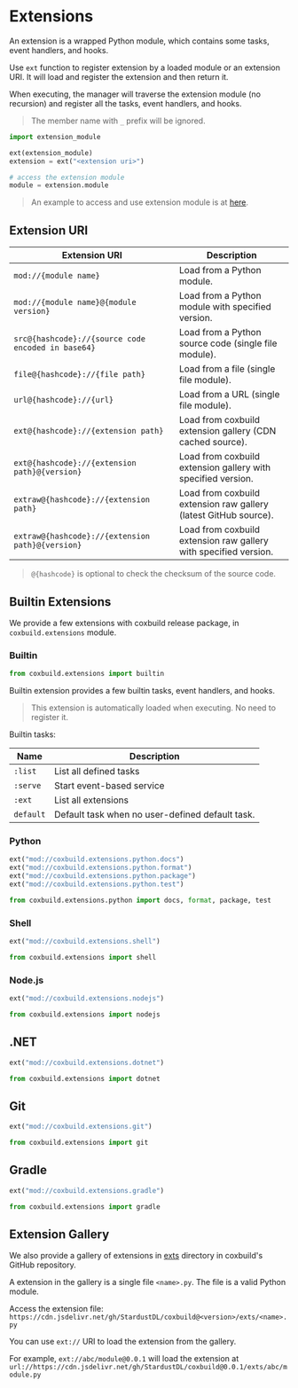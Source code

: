 # Extensions

An extension is a wrapped Python module, which contains some tasks, event handlers, and hooks.

Use `ext` function to register extension by a loaded module or an extension URI. It will load and register the extension and then return it.

When executing, the manager will traverse the extension module (no recursion) and register all the tasks, event handlers, and hooks.

> The member name with `_` prefix will be ignored.

```python
import extension_module

ext(extension_module)
extension = ext("<extension uri>")

# access the extension module
module = extension.module
```

> An example to access and use extension module is at [here](https://github.com/StardustDL/coxbuild/blob/master/demo/ext.py).

## Extension URI

| Extension URI                                      | Description                                                      |
| -------------------------------------------------- | ---------------------------------------------------------------- |
| `mod://{module name}`                              | Load from a Python module.                                       |
| `mod://{module name}@{module version}`             | Load from a Python module with specified version.                |
| `src@{hashcode}://{source code encoded in base64}` | Load from a Python source code (single file module).             |
| `file@{hashcode}://{file path}`                    | Load from a file (single file module).                           |
| `url@{hashcode}://{url}`                           | Load from a URL (single file module).                            |
| `ext@{hashcode}://{extension path}`                | Load from coxbuild extension gallery (CDN cached source).        |
| `ext@{hashcode}://{extension path}@{version}`      | Load from coxbuild extension gallery with specified version.     |
| `extraw@{hashcode}://{extension path}`             | Load from coxbuild extension raw gallery (latest GitHub source). |
| `extraw@{hashcode}://{extension path}@{version}`   | Load from coxbuild extension raw gallery with specified version. |

> `@{hashcode}` is optional to check the checksum of the source code.

## Builtin Extensions

We provide a few extensions with coxbuild release package, in `coxbuild.extensions` module.

### Builtin

```python
from coxbuild.extensions import builtin
```

Builtin extension provides a few builtin tasks, event handlers, and hooks.

> This extension is automatically loaded when executing. No need to register it.

Builtin tasks:

| Name      | Description                                     |
| --------- | ----------------------------------------------- |
| `:list`   | List all defined tasks                          |
| `:serve`  | Start event-based service                       |
| `:ext`    | List all extensions                             |
| `default` | Default task when no user-defined default task. |

### Python

```python
ext("mod://coxbuild.extensions.python.docs")
ext("mod://coxbuild.extensions.python.format")
ext("mod://coxbuild.extensions.python.package")
ext("mod://coxbuild.extensions.python.test")

from coxbuild.extensions.python import docs, format, package, test
```

### Shell

```python
ext("mod://coxbuild.extensions.shell")

from coxbuild.extensions import shell
```

### Node.js

```python
ext("mod://coxbuild.extensions.nodejs")

from coxbuild.extensions import nodejs
```

## .NET

```python
ext("mod://coxbuild.extensions.dotnet")

from coxbuild.extensions import dotnet
```

## Git

```python
ext("mod://coxbuild.extensions.git")

from coxbuild.extensions import git
```

## Gradle

```python
ext("mod://coxbuild.extensions.gradle")

from coxbuild.extensions import gradle
```

## Extension Gallery

We also provide a gallery of extensions in [exts](https://github.com/StardustDL/coxbuild/blob/master/exts) directory in coxbuild's GitHub repository.

A extension in the gallery is a single file `<name>.py`. The file is a valid Python module.

Access the extension file: `https://cdn.jsdelivr.net/gh/StardustDL/coxbuild@<version>/exts/<name>.py`

You can use `ext://` URI to load the extension from the gallery.

For example, `ext://abc/module@0.0.1` will load the extension at `url://https://cdn.jsdelivr.net/gh/StardustDL/coxbuild@0.0.1/exts/abc/module.py`
